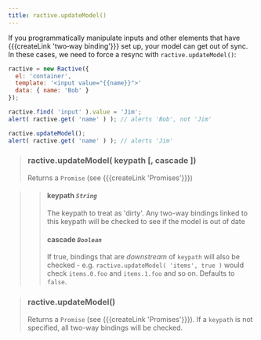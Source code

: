 ```yaml
---
title: ractive.updateModel()
---
```

If you programmatically manipulate inputs and other elements that have {{{createLink 'two‐way binding'}}} set up, your model can get out of sync. In these cases, we need to force a resync with `ractive.updateModel()`:

```js
ractive = new Ractive({
  el: 'container',
  template: '<input value="{{name}}">'
  data: { name: 'Bob' }
});

ractive.find( 'input' ).value = 'Jim';
alert( ractive.get( 'name' ) ); // alerts 'Bob', not 'Jim'

ractive.updateModel();
alert( ractive.get( 'name' ) ); // alerts 'Jim'
```

> ### ractive.updateModel( keypath [, cascade ])
> Returns a `Promise` (see {{{createLink 'Promises'}}})

> > #### **keypath** *`String`*
> > The keypath to treat as 'dirty'. Any two-way bindings linked to this keypath will be checked to see if the model is out of date
> > #### cascade *`Boolean`*
> > If true, bindings that are *downstream* of `keypath` will also be checked - e.g. `ractive.updateModel( 'items', true )` would check `items.0.foo` and `items.1.foo` and so on. Defaults to `false`.


> ### ractive.updateModel()
> Returns a `Promise` (see {{{createLink 'Promises'}}}). If a `keypath` is not specified, all two-way bindings will be checked.
